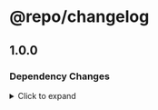 # @repo/changelog

## 1.0.0

### Dependency Changes

<details>
<summary> Click to expand </summary>

- 8b575a9: deps: test


</details>